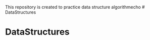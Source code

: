 This repository is created to practice data structure algorithmecho # DataStructures
# DataStructures
